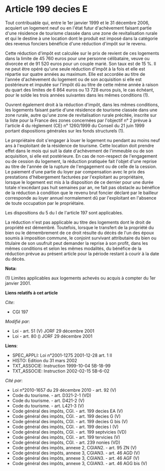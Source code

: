 # Article 199 decies E

Tout contribuable qui, entre le 1er janvier 1999 et le 31 décembre 2006, acquiert un logement neuf ou en l'état futur
d'achèvement faisant partie d'une résidence de tourisme classée dans une zone de revitalisation rurale et qui le destine à
une location dont le produit est imposé dans la catégorie des revenus fonciers bénéficie d'une réduction d'impôt sur le
revenu.

Cette réduction d'impôt est calculée sur le prix de revient de ces logements dans la limite de 45 760 euros pour une personne
célibataire, veuve ou divorcée et de 91 520 euros pour un couple marié. Son taux est de 15 %. Il ne peut être opéré qu'une
seule réduction d'impôt à la fois et elle est répartie sur quatre années au maximum. Elle est accordée au titre de l'année
d'achèvement du logement ou de son acquisition si elle est postérieure et imputée sur l'impôt dû au titre de cette même année
à raison du quart des limites de 6 864 euros ou 13 728 euros puis, le cas échéant, pour le solde les trois années suivantes
dans les mêmes conditions (1).

Ouvrent également droit à la réduction d'impôt, dans les mêmes conditions, les logements faisant partie d'une résidence de
tourisme classée dans une zone rurale, autre qu'une zone de revitalisation rurale précitée, inscrite sur la liste pour la
France des zones concernées par l'objectif n° 2 prévue à l'article 4 du règlement (CE) n° 1260/1999 du Conseil du 21 juin
1999 portant dispositions générales sur les fonds structurels (1).

Le propriétaire doit s'engager à louer le logement nu pendant au moins neuf ans à l'exploitant de la résidence de tourisme.
Cette location doit prendre effet dans le mois qui suit la date d'achèvement de l'immeuble ou de son acquisition, si elle est
postérieure. En cas de non-respect de l'engagement ou de cession du logement, la réduction pratiquée fait l'objet d'une
reprise au titre de l'année de la rupture de l'engagement ou de celle de la cession. Le paiement d'une partie du loyer par
compensation avec le prix des prestations d'hébergement facturées par l'exploitant au propriétaire, lorsque le logement est
mis à la disposition de ce dernier pour une durée totale n'excédant pas huit semaines par an, ne fait pas obstacle au
bénéfice de la réduction à condition que le revenu brut foncier déclaré par le bailleur corresponde au loyer annuel
normalement dû par l'exploitant en l'absence de toute occupation par le propriétaire.

Les dispositions du 5 du I de l'article 197 sont applicables.

La réduction n'est pas applicable au titre des logements dont le droit de propriété est démembré. Toutefois, lorsque le
transfert de la propriété du bien ou le démembrement de ce droit résulte du décès de l'un des époux soumis à imposition
commune, le conjoint survivant attributaire du bien ou titulaire de son usufruit peut demander la reprise à son profit, dans
les mêmes conditions et selon les mêmes modalités, du bénéfice de la réduction prévue au présent article pour la période
restant à courir à la date du décès.

**Nota:**

(1) Limites applicables aux logements achevés ou acquis à compter du 1er janvier 2001.

**Liens relatifs à cet article**

_Cite_:

  - CGI 197

_Modifié par_:

  - Loi - art. 51 (V) JORF 29 décembre 2001
  - Loi - art. 80 () JORF 29 décembre 2001

**Liens**:

  - SPEC_APPLI: Loi n°2001-1275 2001-12-28 art. 1 II
  - HISTO: Edition du 31 mars 2002
  - TXT_ASSOCIE: Instruction 1999-10-04 5B-18-99
  - TXT_ASSOCIE: Instruction 2002-02-15 5B-6-02

_Cité par_:

  - Loi n°2010-1657 du 29 décembre 2010 - art. 92 (V)
  - Code du tourisme. - art. D321-2-1 (VD)
  - Code du tourisme. - art. D421-2 (V)
  - Code du tourisme. - art. L421-3 (V)
  - Code général des impôts, CGI. - art. 199 decies EA (V)
  - Code général des impôts, CGI. - art. 199 decies G (V)
  - Code général des impôts, CGI. - art. 199 decies G bis (V)
  - Code général des impôts, CGI. - art. 199 decies I (V)
  - Code général des impôts, CGI. - art. 199 septvicies (VD)
  - Code général des impôts, CGI. - art. 199 tervicies (V)
  - Code général des impôts, CGI. - art. 239 nonies (VD)
  - Code général des impôts, annexe 2, CGIAN2. - art. 95 ZN (V)
  - Code général des impôts, annexe 3, CGIAN3. - art. 46 AGD (V)
  - Code général des impôts, annexe 3, CGIAN3. - art. 46 AGF (V)
  - Code général des impôts, annexe 3, CGIAN3. - art. 46 AGG bis (V)
